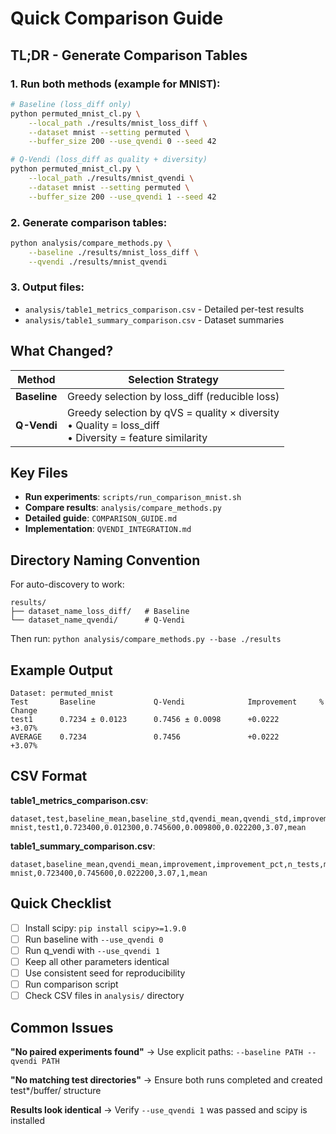 # Quick Comparison Guide

## TL;DR - Generate Comparison Tables

### 1. Run both methods (example for MNIST):

```bash
# Baseline (loss_diff only)
python permuted_mnist_cl.py \
    --local_path ./results/mnist_loss_diff \
    --dataset mnist --setting permuted \
    --buffer_size 200 --use_qvendi 0 --seed 42

# Q-Vendi (loss_diff as quality + diversity)
python permuted_mnist_cl.py \
    --local_path ./results/mnist_qvendi \
    --dataset mnist --setting permuted \
    --buffer_size 200 --use_qvendi 1 --seed 42
```

### 2. Generate comparison tables:

```bash
python analysis/compare_methods.py \
    --baseline ./results/mnist_loss_diff \
    --qvendi ./results/mnist_qvendi
```

### 3. Output files:

- `analysis/table1_metrics_comparison.csv` - Detailed per-test results
- `analysis/table1_summary_comparison.csv` - Dataset summaries

## What Changed?

| Method | Selection Strategy |
|--------|-------------------|
| **Baseline** | Greedy selection by loss_diff (reducible loss) |
| **Q-Vendi** | Greedy selection by qVS = quality × diversity<br>• Quality = loss_diff<br>• Diversity = feature similarity |

## Key Files

- **Run experiments**: `scripts/run_comparison_mnist.sh`
- **Compare results**: `analysis/compare_methods.py`
- **Detailed guide**: `COMPARISON_GUIDE.md`
- **Implementation**: `QVENDI_INTEGRATION.md`

## Directory Naming Convention

For auto-discovery to work:
```
results/
├── dataset_name_loss_diff/   # Baseline
└── dataset_name_qvendi/      # Q-Vendi
```

Then run: `python analysis/compare_methods.py --base ./results`

## Example Output

```
Dataset: permuted_mnist
Test       Baseline             Q-Vendi              Improvement     % Change  
test1      0.7234 ± 0.0123      0.7456 ± 0.0098      +0.0222         +3.07%
AVERAGE    0.7234               0.7456               +0.0222         +3.07%
```

## CSV Format

**table1_metrics_comparison.csv**:
```csv
dataset,test,baseline_mean,baseline_std,qvendi_mean,qvendi_std,improvement,improvement_pct,mode
mnist,test1,0.723400,0.012300,0.745600,0.009800,0.022200,3.07,mean
```

**table1_summary_comparison.csv**:
```csv
dataset,baseline_mean,qvendi_mean,improvement,improvement_pct,n_tests,mode
mnist,0.723400,0.745600,0.022200,3.07,1,mean
```

## Quick Checklist

- [ ] Install scipy: `pip install scipy>=1.9.0`
- [ ] Run baseline with `--use_qvendi 0`
- [ ] Run q_vendi with `--use_qvendi 1`
- [ ] Keep all other parameters identical
- [ ] Use consistent seed for reproducibility
- [ ] Run comparison script
- [ ] Check CSV files in `analysis/` directory

## Common Issues

**"No paired experiments found"**
→ Use explicit paths: `--baseline PATH --qvendi PATH`

**"No matching test directories"**
→ Ensure both runs completed and created test*/buffer/ structure

**Results look identical**
→ Verify `--use_qvendi 1` was passed and scipy is installed
